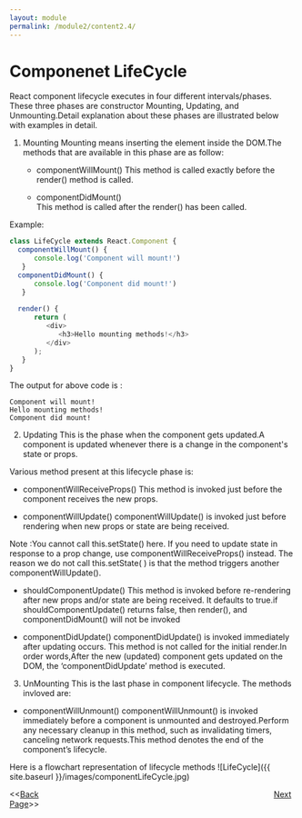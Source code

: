 ```yaml
---
layout: module
permalink: /module2/content2.4/
---
```


# Componenet LifeCycle

React component lifecycle executes in four different intervals/phases. These three phases are constructor Mounting, Updating, and Unmounting.Detail explanation about these phases are illustrated below with examples in detail.

1. Mounting
Mounting means inserting the element inside the DOM.The methods that are available in this phase are as follow:

	- componentWillMount()
		This method is called exactly before the render() method is called.

	- componentDidMount()	
		This method is called after the render() has been called.

Example:

```js
class LifeCycle extends React.Component {
  componentWillMount() {
      console.log('Component will mount!')
   }
  componentDidMount() {
      console.log('Component did mount!')
   }
  
  render() {
      return (
         <div>
            <h3>Hello mounting methods!</h3>
         </div>
      );
   }
}

```

The output for above code is :
```
Component will mount!
Hello mounting methods!
Component did mount!
```

2. Updating
This is the phase when the component gets updated.A component is updated whenever there is a change in the component's state or props.

Various method present at this lifecycle phase is:
- componentWillReceiveProps()
This method is invoked just before the component receives the new props.

- componentWillUpdate()
componentWillUpdate() is invoked just before rendering when new props or state are being received.

Note :You cannot call this.setState() here. If you need to update state in response to a prop change, use componentWillReceiveProps() instead. The reason we do not call this.setState( ) is that the method triggers another componentWillUpdate().

- shouldComponentUpdate()
This method is invoked before re-rendering after new props and/or state are being received. It defaults to true.if shouldComponentUpdate() returns false, then render(), and componentDidMount() will not be invoked

- componentDidUpdate()
componentDidUpdate() is invoked immediately after updating occurs. This method is not called for the initial render.In order words,After the new (updated) component gets updated on the DOM, the ‘componentDidUpdate’ method is executed.

3. UnMounting
This is the last phase in component lifecycle.
The methods invloved are:

- componentWillUnmount()
componentWillUnmount() is invoked immediately before a component is unmounted and destroyed.Perform any necessary cleanup in this method, such as invalidating timers, canceling network requests.This method denotes the end of the component’s lifecycle.


Here is a flowchart representation of lifecycle methods
![LifeCycle]({{ site.baseurl }}/images/componentLifeCycle.jpg)


<<[Back](/ReactJs/module2/content2.3)&nbsp; &nbsp; &nbsp; &nbsp; &nbsp; &nbsp; &nbsp; &nbsp; &nbsp; &nbsp; &nbsp; &nbsp; &nbsp; &nbsp; &nbsp; &nbsp;&nbsp; &nbsp; &nbsp; &nbsp; &nbsp; &nbsp; &nbsp; &nbsp; &nbsp; &nbsp; &nbsp; &nbsp; &nbsp; &nbsp; &nbsp; &nbsp; &nbsp; &nbsp; &nbsp; &nbsp; &nbsp; &nbsp; &nbsp; &nbsp; &nbsp; &nbsp; &nbsp; &nbsp; &nbsp; &nbsp; &nbsp; &nbsp; &nbsp; &nbsp; &nbsp; &nbsp; &nbsp; [Next Page](/ReactJs/module2/content2.5/)>>